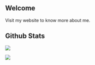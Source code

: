 ## Welcome

Visit my website to know more about me.

## Github Stats
![](https://komarev.com/ghpvc/?username=231tr0n)


<img src = 'https://github-readme-stats.vercel.app/api/top-langs/?username=231tr0n' />

